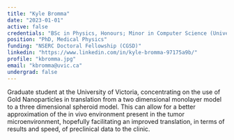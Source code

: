 ```yaml
---
title: "Kyle Bromma"
date: "2023-01-01"
active: false
credentials: "BSc in Physics, Honours; Minor in Computer Science (University of Victoria)"
position: "PhD, Medical Physics"
funding: "NSERC Doctoral Fellowship (CGSD)"
linkedin: "https://www.linkedin.com/in/kyle-bromma-97175a9b/"
profile: "kbromma.jpg"
email: "kbromma@uvic.ca"
undergrad: false
---
```


Graduate student at the University of Victoria, concentrating on the use of Gold Nanoparticles in translation from a two dimensional monolayer model to a three dimensional spheroid model. This can allow for a better approximation of the in vivo environment present in the tumor microenvironment, hopefully facilitating an improved translation, in terms of results and speed, of preclinical data to the clinic.

